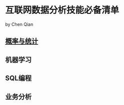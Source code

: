 # 互联网数据分析技能必备清单
  by Chen Qian

**[概率与统计](https://github.com/AIChris-Qian/Checking-List/tree/main/%E6%A6%82%E7%8E%87%E4%B8%8E%E7%BB%9F%E8%AE%A1)**
------------------------------


**机器学习**
------------------------------


**SQL编程**
------------------------------


**业务分析**
------------------------------

